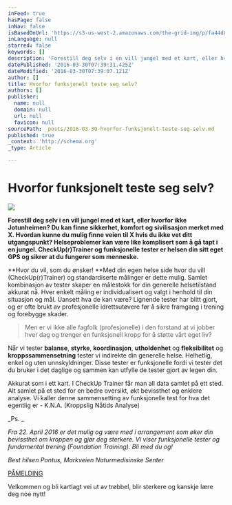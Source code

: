 ```yaml
---
inFeed: true
hasPage: false
inNav: false
isBasedOnUrl: 'https://s3-us-west-2.amazonaws.com/the-grid-img/p/fa44d81ef30324d9e2be0892953b93949c925fc5.jpg'
inLanguage: null
starred: false
keywords: []
description: 'Forestill deg selv i en vill jungel med et kart, eller hvorfor ikke Jotunheimen? Du kan finne sikkerhet, komfort og sivilisasjon merket med X. Hvordan kunne du mulig finne veien til X hvis du ikke vet ditt utgangspunkt? Helseproblemer kan være like komplisert som å gå tapt i en jungel. CheckUp®Trainer og funksjonelle tester er helsen din sitt eget GPS og sikrer at du fungerer som menneske.'
datePublished: '2016-03-30T07:39:31.425Z'
dateModified: '2016-03-30T07:39:07.121Z'
author: []
title: Hvorfor funksjonelt teste seg selv?
authors: []
publisher:
  name: null
  domain: null
  url: null
  favicon: null
sourcePath: _posts/2016-03-30-hvorfor-funksjonelt-teste-seg-selv.md
published: true
_context: 'http://schema.org'
_type: Article

---
```

# Hvorfor funksjonelt teste seg selv?
![](https://the-grid-user-content.s3-us-west-2.amazonaws.com/77f7a017-4fb5-45f4-ab6d-314b58da93b1.jpg)

**Forestill deg selv i en vill jungel med et kart, eller hvorfor ikke Jotunheimen? Du kan finne sikkerhet, komfort og sivilisasjon merket med X. Hvordan kunne du mulig finne veien til X hvis du ikke vet ditt utgangspunkt? Helseproblemer kan være like komplisert som å gå tapt i en jungel. CheckUp(r)Trainer og funksjonelle tester er helsen din sitt eget GPS og sikrer at du fungerer som menneske.**

**Hvor du vil, som du ønsker! **Med din egen helse side hvor du vill (CheckUp(r)Trainer) og standardiserte målinger er dette mulig. Samlet kombinasjon av tester skaper en målestokk for din generelle helsetilstand akkurat nå. Hver enkelt måling er individualisert og valgt i henhold til din situasjon og mål. Uansett hva de kan være? Lignende tester har blitt gjort, og er ofte brukt av profesjonelle idrettsutøvere før å sikre framgang i trening og forebygge skader. 
> 
> Men er vi ikke alle fagfolk (profesjonelle) i den forstand at vi jobber hver dag og trenger en funksjonell kropp for å støtte vårt eget liv? 

Når vi tester **balanse**, **styrke**, **koordinasjon**, **utholdenhet** og **fleksibilitet** og **kroppssammensetning** tester vi indirekte din generelle helse. Helhetlig, enkel og uten unnskyldninger. Disse tester er funksjonelle fordi vi tester det du bruker i det daglige og sammen kan utfylle de tester gjort av legen din. 

Akkurat som i ett kart. I CheckUp Trainer får man all data samlet på ett sted. Alt samlet på et sted for en bedre oversikt, økt bevissthet og enklere analyse.  Vi kaller denne sammensetting av funksjonelle test for hva det egentlig er - K.N.A. (Kroppslig Nåtids Analyse) 

_Ps. _

_Fra 22\. April 2016 er det mulig og være med i arrangement som øker din bevissthet om kroppen og gjør deg sterkere. Vi viser funksjonelle tester og fundamental trening (Foundation Training). Bli med du og!_

_Best hilsen Pontus, Markveien Naturmedisinske Senter_

[PÅMELDING][0]

Velkommen og bli kartlagt vei ut av trøbbel, blir sterkere og kanskje lære deg noe nytt!

[0]: null